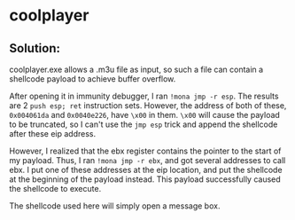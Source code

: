 # coolplayer

## Solution:

coolplayer.exe allows a .m3u file as input, so such a file can contain a shellcode payload to achieve buffer overflow.

After opening it in immunity debugger, I ran `!mona jmp -r esp`. The results are 2 `push esp; ret` instruction sets. However, the address of both of these, `0x004061da` and `0x0040e226`, have `\x00` in them. `\x00` will cause the payload to be truncated, so I can't use the `jmp esp` trick and append the shellcode after these eip address.

However, I realized that the ebx register contains the pointer to the start of my payload. Thus, I ran `!mona jmp -r ebx`, and got several addresses to call ebx. I put one of these addresses at the eip location, and put the shellcode at the beginning of the payload instead. This payload successfully caused the shellcode to execute.

The shellcode used here will simply open a message box.
